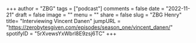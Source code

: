
+++
author = "ZBG"
tags = ["podcast"]
comments = false
date = "2022-11-21"
draft = false
image = ""
menu = ""
share = false
slug = "ZBG Henry"
title= "Interviewing Vincent Danen"
jumpURL = "https://zerobytesgiven.com/episodes/season_one/vincent_danen/"
spotifyID = "5rXvewsYxWbrl8E9zsj6TC"
+++
